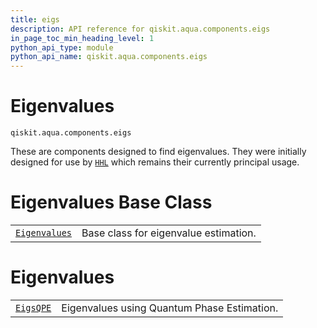 ```yaml
---
title: eigs
description: API reference for qiskit.aqua.components.eigs
in_page_toc_min_heading_level: 1
python_api_type: module
python_api_name: qiskit.aqua.components.eigs
---
```


<span id="module-qiskit.aqua.components.eigs" />

<span id="qiskit-aqua-components-eigs" />

<span id="eigenvalues-qiskit-aqua-components-eigs" />

# Eigenvalues

<span id="module-qiskit.aqua.components.eigs" />

`qiskit.aqua.components.eigs`

These are components designed to find eigenvalues. They were initially designed for use by [`HHL`](qiskit.aqua.algorithms.HHL#qiskit.aqua.algorithms.HHL "qiskit.aqua.algorithms.HHL") which remains their currently principal usage.

# Eigenvalues Base Class

|                                                                                                                                            |                                       |
| ------------------------------------------------------------------------------------------------------------------------------------------ | ------------------------------------- |
| [`Eigenvalues`](qiskit.aqua.components.eigs.Eigenvalues#qiskit.aqua.components.eigs.Eigenvalues "qiskit.aqua.components.eigs.Eigenvalues") | Base class for eigenvalue estimation. |

# Eigenvalues

|                                                                                                                            |                                             |
| -------------------------------------------------------------------------------------------------------------------------- | ------------------------------------------- |
| [`EigsQPE`](qiskit.aqua.components.eigs.EigsQPE#qiskit.aqua.components.eigs.EigsQPE "qiskit.aqua.components.eigs.EigsQPE") | Eigenvalues using Quantum Phase Estimation. |

